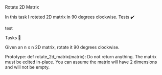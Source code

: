 Rotate 2D Matrix

In this task I roteted 2D matrix in 90 degrees clockwise.
Tests ✔️

test

Tasks 📃

Given an n x n 2D matrix, rotate it 90 degrees clockwise.

Prototype: def rotate_2d_matrix(matrix):
Do not return anything. The matrix must be edited in-place.
You can assume the matrix will have 2 dimensions and will not be empty.
